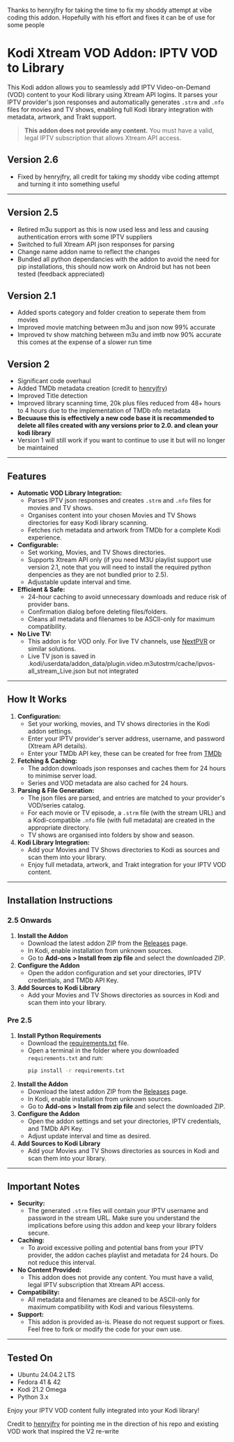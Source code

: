 Thanks to henryjfry for taking the time to fix my shoddy attempt at vibe coding this addon. Hopefully with his effort and fixes it can be of use for some people

# Kodi Xtream VOD Addon: IPTV VOD to Library

This Kodi addon allows you to seamlessly add IPTV Video-on-Demand (VOD) content to your Kodi library using Xtream API logins. It parses your IPTV provider's json responses and automatically generates `.strm` and `.nfo` files for movies and TV shows, enabling full Kodi library integration with metadata, artwork, and Trakt support.

> **This addon does not provide any content.** You must have a valid, legal IPTV subscription that allows Xtream API access.

## Version 2.6
- Fixed by henryjfry, all credit for taking my shoddy vibe coding attempt and turning it into something useful

---

## Version 2.5
- Retired m3u support as this is now used less and less and causing authentication errors with some IPTV suppliers
- Switched to full Xtream API json responses for parsing
- Change name addon name to reflect the changes
- Bundled all python dependancies with the addon to avoid the need for pip installations, this should now work on Android but has not been tested (feedback appreciated)
## Version 2.1
- Added sports category and folder creation to seperate them from movies
- Improved movie matching between m3u and json now 99% accurate
- Improved tv show matching between m3u and imtb now 90% accurate this comes at the expense of a slower run time
## Version 2
- Significant code overhaul
- Added TMDb metadata creation (credit to [henryjfry](https://github.com/henryjfry))
- Improved Title detection
- Improved library scanning time, 20k plus files reduced from 48+ hours to 4 hours due to the implementation of TMDb nfo metadata
- **Becuause this is effectively a new code base it is recommended to delete all files created with any versions prior to 2.0. and clean your kodi library**
- Version 1 will still work if you want to continue to use it but will no longer be maintained 
---

## Features

- **Automatic VOD Library Integration:**
  - Parses IPTV json responses and creates `.strm` and `.nfo` files for movies and TV shows.
  - Organises content into your chosen Movies and TV Shows directories for easy Kodi library scanning.
  - Fetches rich metadata and artwork from TMDb for a complete Kodi experience.
- **Configurable:**
  - Set working, Movies, and TV Shows directories.
  - Supports Xtream API only (if you need M3U playlist support use version 2.1, note that you will need to install the required python denpencies as they are not bundled prior to 2.5).
  - Adjustable update interval and time.
- **Efficient & Safe:**
  - 24-hour caching to avoid unnecessary downloads and reduce risk of provider bans.
  - Confirmation dialog before deleting files/folders.
  - Cleans all metadata and filenames to be ASCII-only for maximum compatibility.
- **No Live TV:**
  - This addon is for VOD only. For live TV channels, use [NextPVR](https://www.nextpvr.com/) or similar solutions.
  - Live TV json is saved in .kodi/userdata/addon_data/plugin.video.m3utostrm/cache/ipvos-all_stream_Live.json but not integrated
---

## How It Works

1. **Configuration:**
   - Set your working, movies, and TV shows directories in the Kodi addon settings.
   - Enter your IPTV provider's server address, username, and password (Xtream API details).
   - Enter your TMDb API key, these can be created for free from [TMDb](https://developer.themoviedb.org/docs/getting-started)
2. **Fetching & Caching:**
   - The addon downloads json responses and caches them for 24 hours to minimise server load.
   - Series and VOD metadata are also cached for 24 hours.
3. **Parsing & File Generation:**
   - The json files are parsed, and entries are matched to your provider's VOD/series catalog.
   - For each movie or TV episode, a `.strm` file (with the stream URL) and a Kodi-compatible `.nfo` file (with full metadata) are created in the appropriate directory.
   - TV shows are organised into folders by show and season.
4. **Kodi Library Integration:**
   - Add your Movies and TV Shows directories to Kodi as sources and scan them into your library.
   - Enjoy full metadata, artwork, and Trakt integration for your IPTV VOD content.

---

## Installation Instructions
### 2.5 Onwards
1. **Install the Addon**
   - Download the latest addon ZIP from the [Releases](https://github.com/Boc86/kodi-xtream-vod-addon/releases) page.
   - In Kodi, enable installation from unknown sources.
   - Go to **Add-ons > Install from zip file** and select the downloaded ZIP.
2. **Configure the Addon**
   - Open the addon configuration and set your directories, IPTV credentials, and TMDb API Key.
3. **Add Sources to Kodi Library**
   - Add your Movies and TV Shows directories as sources in Kodi and scan them into your library.

### Pre 2.5
1. **Install Python Requirements**
   - Download the [requirements.txt](https://github.com/Boc86/kodi-xtream-vod-addon/blob/main/requirements.txt) file.
   - Open a terminal in the folder where you downloaded `requirements.txt` and run:
     ```bash
     pip install -r requirements.txt
     ```
2. **Install the Addon**
   - Download the latest addon ZIP from the [Releases](https://github.com/Boc86/kodi-xtream-vod-addon/releases) page.
   - In Kodi, enable installation from unknown sources.
   - Go to **Add-ons > Install from zip file** and select the downloaded ZIP.
3. **Configure the Addon**
   - Open the addon settings and set your directories, IPTV credentials, and TMDb API Key.
   - Adjust update interval and time as desired.
4. **Add Sources to Kodi Library**
   - Add your Movies and TV Shows directories as sources in Kodi and scan them into your library.

---

## Important Notes

- **Security:**
  - The generated `.strm` files will contain your IPTV username and password in the stream URL. Make sure you understand the implications before using this addon and keep your library folders secure.
- **Caching:**
  - To avoid excessive polling and potential bans from your IPTV provider, the addon caches playlist and metadata for 24 hours. Do not reduce this interval.
- **No Content Provided:**
  - This addon does not provide any content. You must have a valid, legal IPTV subscription that Xtream API access.
- **Compatibility:**
  - All metadata and filenames are cleaned to be ASCII-only for maximum compatibility with Kodi and various filesystems.
- **Support:**
  - This addon is provided as-is. Please do not request support or fixes. Feel free to fork or modify the code for your own use.

---

## Tested On
- Ubuntu 24.04.2 LTS
- Fedora 41 & 42
- Kodi 21.2 Omega
- Python 3.x


Enjoy your IPTV VOD content fully integrated into your Kodi library!

Credit to [henryjfry](https://github.com/henryjfry) for pointing me in the direction of his repo and existing VOD work that inspired the V2 re-write




